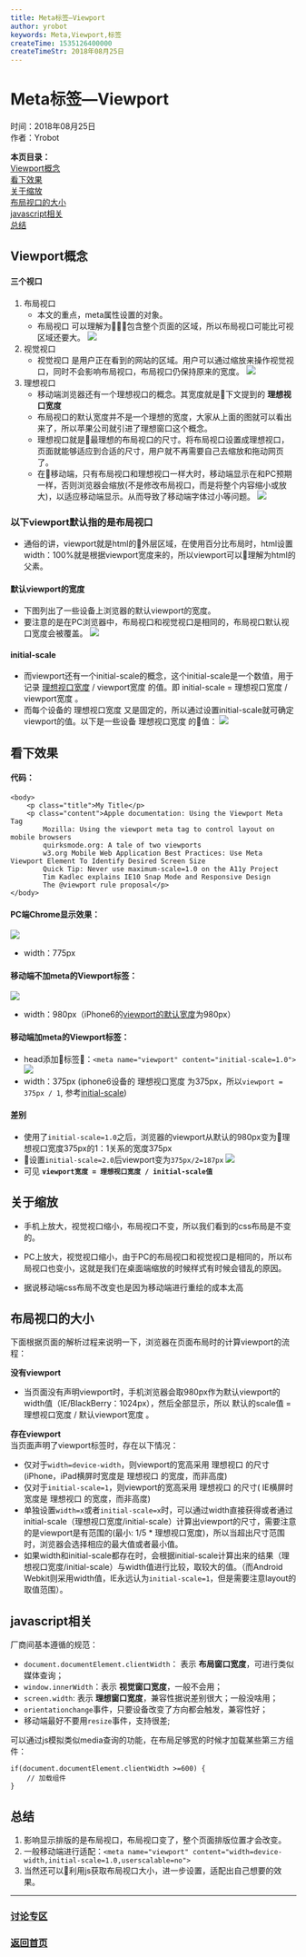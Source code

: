 ```yaml
---
title: Meta标签—Viewport
author: yrobot
keywords: Meta,Viewport,标签
createTime: 1535126400000
createTimeStr: 2018年08月25日
---
```

# Meta标签—Viewport  
时间：2018年08月25日  
作者：Yrobot  

__本页目录：__   
[Viewport概念](#id1)  
[看下效果](#id2)  
[关于缩放](#id3)  
[布局视口的大小](#id4)  
[javascript相关](#id5)  
[总结](#id6)  

<a id='id1'></a>

## Viewport概念  

#### 三个视口

1. 布局视口  
   - 本文的重点，meta属性设置的对象。
   - 布局视口 可以理解为包含整个页面的区域，所以布局视口可能比可视区域还要大。
![](https://ws2.sinaimg.cn/large/006tNbRwgy1fun61b567vj317g0wan4b.jpg)
1. 视觉视口
   - 视觉视口 是用户正在看到的网站的区域。用户可以通过缩放来操作视觉视口，同时不会影响布局视口，布局视口仍保持原来的宽度。
![](https://ws3.sinaimg.cn/large/006tNbRwgy1fun62jqutdj317c0w8gsh.jpg)
<a href="" id="ideal-viewport"></a>
3. 理想视口
   - 移动端浏览器还有一个理想视口的概念。其宽度就是下文提到的 __理想视口宽度__
   - 布局视口的默认宽度并不是一个理想的宽度，大家从上面的图就可以看出来了，所以苹果公司就引进了理想窗口这个概念。
   - 理想视口就是最理想的布局视口的尺寸。将布局视口设置成理想视口，页面就能够适应到合适的尺寸，用户就不再需要自己去缩放和拖动网页了。
   - 在移动端，只有布局视口和理想视口一样大时，移动端显示在和PC预期一样，否则浏览器会缩放(不是修改布局视口，而是将整个内容缩小或放大)，以适应移动端显示。从而导致了移动端字体过小等问题。
![](https://ws4.sinaimg.cn/large/006tNbRwgy1fun6qqa0xrj30my04s3z4.jpg)
  
### __以下viewport默认指的是布局视口__  
- 通俗的讲，viewport就是html的外层区域，在使用百分比布局时，html设置width：100%就是根据viewport宽度来的，所以viewport可以理解为html的父素。
<a href="" id="default"></a>

#### 默认viewport的宽度
- 下图列出了一些设备上浏览器的默认viewport的宽度。
- 要注意的是在PC浏览器中，布局视口和视觉视口是相同的，布局视口默认视口宽度会被覆盖。
![](https://ws4.sinaimg.cn/large/006tNbRwgy1fun4nndiqkj30r304caar.jpg)
<a href="" id="initial-scale"></a>

#### initial-scale
- 而viewport还有一个initial-scale的概念，这个initial-scale是一个数值，用于记录 [理想视口宽度](#ideal-viewport) / viewport宽度 的值。即 initial-scale = 理想视口宽度 / viewport宽度 。
- 而每个设备的 理想视口宽度 又是固定的，所以通过设置initial-scale就可确定viewport的值。以下是一些设备 理想视口宽度 的值：
![](https://ws4.sinaimg.cn/large/006tNbRwgy1fun4n9lduzj30pw04cgme.jpg)

<a id='id2'></a>

## 看下效果  
#### 代码：
```
<body>
    <p class="title">My Title</p>
    <p class="content">Apple documentation: Using the Viewport Meta Tag
        Mozilla: Using the viewport meta tag to control layout on mobile browsers
        quirksmode.org: A tale of two viewports
        w3.org Mobile Web Application Best Practices: Use Meta Viewport Element To Identify Desired Screen Size
        Quick Tip: Never use maximum-scale=1.0 on the A11y Project
        Tim Kadlec explains IE10 Snap Mode and Responsive Design
        The @viewport rule proposal</p>
</body>
```
#### PC端Chrome显示效果：
![](https://ws4.sinaimg.cn/large/006tNbRwgy1fum93ooxmzj31720j6q7b.jpg)
- width：775px
#### 移动端不加meta的Viewport标签：
![](https://ws4.sinaimg.cn/large/006tNbRwgy1fum9642gi8j30ie0fgdil.jpg)
- width：980px（iPhone6的[viewport的默认宽度](#default)为980px）
#### 移动端加meta的Viewport标签：
- head添加标签：`<meta name="viewport" content="initial-scale=1.0">`
![](https://ws1.sinaimg.cn/large/006tNbRwgy1fum9bgbjjgj30ig0so78a.jpg)
- width：375px (iphone6设备的 理想视口宽度 为375px，所以`viewport = 375px / 1`, 参考[initial-scale](#initial-scale))
#### 差别
- 使用了`initial-scale=1.0`之后，浏览器的viewport从默认的980px变为理想视口宽度375px的1：1关系的宽度375px
- 设置`initial-scale=2.0`后viewport变为`375px/2=187px`
![](https://ws2.sinaimg.cn/large/006tNbRwgy1fumb1i32fjj30i60gimy4.jpg)
- 可见 __`viewport宽度 = 理想视口宽度 / initial-scale值`__

<a id='id3'></a>

## 关于缩放
- 手机上放大，视觉视口缩小，布局视口不变，所以我们看到的css布局是不变的。  
- PC上放大，视觉视口缩小，由于PC的布局视口和视觉视口是相同的，所以布局视口也变小，这就是我们在桌面端缩放的时候样式有时候会错乱的原因。  

- 据说移动端css布局不改变也是因为移动端进行重绘的成本太高  

<a id='id4'></a>

## 布局视口的大小
下面根据页面的解析过程来说明一下，浏览器在页面布局时的计算viewport的流程：   

__没有viewport__  
- 当页面没有声明viewport时，手机浏览器会取980px作为默认viewport的width值（IE/BlackBerry：1024px），然后全部显示，所以 默认的scale值 = 理想视口宽度  / 默认viewport宽度 。  

__存在viewport__  
当页面声明了viewport标签时，存在以下情况：  
- 仅对于`width=device-width`，则viewport的宽高采用 理想视口 的尺寸(iPhone，iPad横屏时宽度是 理想视口 的宽度，而非高度)
- 仅对于`initial-scale=1`，则viewport的宽高采用 理想视口 的尺寸( IE横屏时宽度是 理想视口 的宽度，而非高度)
- 单独设置`width=x`或者`initial-scale=x`时，可以通过width直接获得或者通过initial-scale（理想视口宽度/initial-scale）计算出viewport的尺寸，需要注意的是viewport是有范围的(最小: 1/5 * 理想视口宽度)，所以当超出尺寸范围时，浏览器会选择相应的最大值或者最小值。
- 如果width和initial-scale都存在时，会根据initial-scale计算出来的结果（理想视口宽度/initial-scale）与width值进行比较，取较大的值。（而Android Webkit则采用width值，IE永远认为`initial-scale=1`，但是需要注意layout的取值范围）。

<a id='id5'></a>

## javascript相关
厂商间基本遵循的规范：  
- `document.documentElement.clientWidth`： 表示 __布局窗口宽度__，可进行类似媒体查询；
- `window.innerWidth`：表示 __视觉窗口宽度__，一般不会用； 
- `screen.width`: 表示 __理想窗口宽度__，兼容性据说差别很大；一般没啥用； 
- `orientationchange`事件，只要设备改变了方向都会触发，兼容性好；  
- 移动端最好不要用`resize`事件，支持很差;  

可以通过js模拟类似media查询的功能，在布局足够宽的时候才加载某些第三方组件：  
```
if(document.documentElement.clientWidth >=600) {
    // 加载组件
}
```
<a id='id6'></a>

## 总结

1. 影响显示排版的是布局视口，布局视口变了，整个页面排版位置才会改变。
2. 一般移动端进行适配：`<meta name="viewport" content="width=device-width,initial-scale=1.0,userscalable=no">`
3. 当然还可以利用js获取布局视口大小，进一步设置，适配出自己想要的效果。



--- 
### [讨论专区](https://github.com/Yrobot/Yrobot-FrontEnd-Blog/issues/1)  
### [返回首页](../../README.md)
